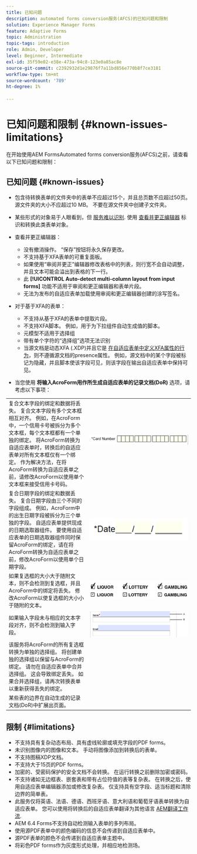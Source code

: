 ```yaml
---
title: 已知问题
description: automated forms conversion服务(AFCS)的已知问题和限制
solution: Experience Manager Forms
feature: Adaptive Forms
topic: Administration
topic-tags: introduction
role: Admin, Developer
level: Beginner, Intermediate
exl-id: 35f59e02-e38e-473a-94c8-123e0a85ac8e
source-git-commit: c2392932d1e29876f7a11bd856e770b8f7ce3181
workflow-type: tm+mt
source-wordcount: '789'
ht-degree: 1%

---
```


# 已知问题和限制 {#known-issues-limitations}

在开始使用AEM FormsAutomated forms conversion服务(AFCS)之前，请查看以下已知问题和限制：

## 已知问题 {#known-issues}

* 包含待转换表单的文件夹中的表单不应超过15个，并且总页数不应超过50页。 源文件夹的大小不应超过10 MB。 不要在源文件夹中创建子文件夹。
* 某些形式的对象易于人眼看到，但 [服务难以识别](styles-and-pattern-considerations-and-best-practices.md). 使用 [查看并更正编辑器](review-correct-ui-edited.md) 标识和转换此类表单对象。
* 查看并更正编辑器：

   * 没有撤消操作。 “保存”按钮将永久保存更改。
   * 不支持基于XFA表单的可重复面板。
   * 如果使用“审阅并更正”编辑器修改表格中的列表，则行宽不会自动调整，并且文本可能会溢出到表格的下一行。
   * 此 **[!UICONTROL Auto-detect multi-column layout from input forms]** 功能不适用于审阅和更正编辑器和表单片段。
   * 无法为发布的自适应表单加载使用审阅和更正编辑器创建的涂写签名。


* 对于基于XFA的表单：
   * 不支持从基于XFA的表单中提取片段。
   * 不支持XFA脚本。 例如，用于为下拉组件自动生成值的脚本。
   * 元模型不适用于选择组
   * 带有单个字符的“选择组”选项无法识别
   * 当源文档是动态XFA (.XDP)并且它是 [在自适应表单中定义XFA属性的行为](https://helpx.adobe.com/experience-manager/6-5/forms/using/xfa-api-supported-in-adaptive-form.html#supportedxfaelementsandtheirmappinginadaptiveformsbr)，则不遵循源文档的presence属性。 例如，源文档中的某个字段被标记为隐藏，并且脚本使该字段可见，则该字段在输出自适应表单中保持可见。

* 当您使用 **将输入AcroForm用作所生成自适应表单的记录文档(DoR)** 选项，请考虑以下事项：

<table>
    <tr>
        <td>复合文本字段的绑定和数据将丢失。 复合文本字段有多个文本框相互对齐。 例如，在AcroForm中，一个信用卡号被拆分为多个文本框，每个文本框都有一个单独的绑定。 将AcroForm转换为自适应表单时，转换后的自适应表单对所有文本框仅有一个绑定。 作为解决方法，在将AcroForm转换为自适应表单之前，请修改AcroForm以使用单个文本框来接受信用卡号码。</td>
        <td><img  src="assets/creditCard_Composite.png"/>                                                            </td>
    </tr>
    <tr>
        <td>复合日期字段的绑定和数据丢失。 复合日期字段由三个不同的字段组成。 例如，AcroForm中的出生日期字段被拆分为三个单独的字段。 自适应表单提供现成的日期选取器组件。 要使用自适应表单的日期选取器组件同时保留AcroForm的绑定，请在将AcroForm转换为自适应表单之前，修改AcroForm以使用单个日期字段。</td>
        <td><img  src="assets/CompositeDateField.png"/></td>
    </tr>
    <tr>
        <td>如果复选框的大小大于随附文本，则不会检测到复选框，并且AcroForm中的绑定将丢失。 修改AcroForm以使复选框的大小小于随附的文本。</td>
        <td><img  src="assets/large-text-box.png"/><br/><img  src="assets/small-text-box.png"/></td>
    </tr>
    <tr>
        <td>如果输入字段未与相应的文本字段对齐，则不会检测到输入字段。  </td>
        <td><img  src="assets/non-alingned-fields.png"/></td>
    </tr>
    <tr >
        <td>该服务将AcroForm的所有复选框转换为单独的选择组。 将创建单独的选择组以保留与AcroForm的绑定。 请勿在自适应表单中合并选择组。 这会导致绑定丢失。 如果合并选择组，请再次转换表单以重新获得丢失的绑定。 </td>
        <td></td>
    </tr>
    <tr >
        <td>某些表的边界在自动生成的记录文档(DoR)中扩展出页面。 </td>
        <td></td>
    </tr>
</table>

## 限制 {#limitations}

* 不支持具有复杂动态布局、具有虚线轮廓或填充字段的PDF forms。
* 未识别图像内的图像和文本。 手动将图像添加到转换后的表单。
* 不支持图稿XDP文档。
* 不支持大于15页的PDF forms。
* 加密的、受密码保护的安全文档不会转换。 在运行转换之前删除加密或密码。
* 不支持诸如无边框表、嵌套表和带有占位符值的表等复杂表。 在转换之后，使用自适应表单编辑器添加或修改复杂表。 仅支持具有空字段、适当标题和清除边界的简单表。
* 此服务仅将英语、法语、德语、西班牙语、意大利语和葡萄牙语表单转换为自适应表单。 您可以使用将转换后的自适应表单翻译为其他语言 [AEM翻译工作流](https://helpx.adobe.com/experience-manager/6-5/forms/using/using-aem-translation-workflow-to-localize-adaptive-forms.html).
* AEM 6.4 Forms不支持自动检测输入表单的多列布局。
* 使用源PDF表单中的颜色编码的信息不会传递到自适应表单中。
* 源PDF表单的颜色不会传递到自适应表单主题中。
* 将彩色PDF forms作为灰度形式处理，并相应地检测场。
